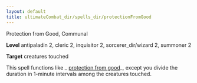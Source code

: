 ```yaml
---
layout: default
title: ultimateCombat_dir/spells_dir/protectionFromGood
---
```

Protection from Good, Communal

**Level** antipaladin 2, cleric 2, inquisitor 2, sorcerer_dir/wizard 2, summoner 2

**Target** creatures touched

This spell functions like _ [protection from good](spells_dir/protectionFromGood#_protection-from-good)_, except you divide the duration in 1-minute intervals among the creatures touched.

